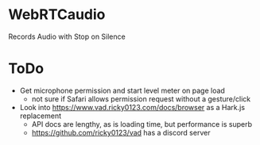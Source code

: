 # WebRTCaudio
Records Audio with Stop on Silence

# ToDo
- Get microphone permission and start level meter on page load
  - not sure if Safari allows permission request without a gesture/click
- Look into https://www.vad.ricky0123.com/docs/browser as a Hark.js replacement
  - API docs are lengthy, as is loading time, but performance is superb
  - https://github.com/ricky0123/vad has a discord server
